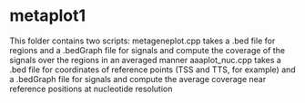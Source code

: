 # metaplot1
This folder contains two scripts:
metageneplot.cpp takes a .bed file for regions and a .bedGraph file for signals and compute the coverage of the signals over the regions in an averaged manner
aaaplot_nuc.cpp takes a .bed file for coordinates of reference points (TSS and TTS, for example) and a .bedGraph file for signals and compute the average coverage near reference positions at nucleotide resolution
